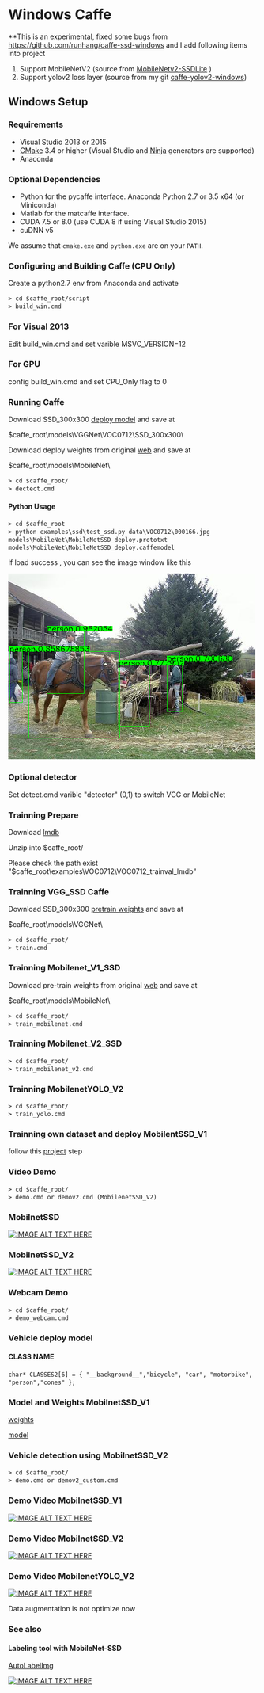 # Windows Caffe

**This is an experimental, fixed some bugs from https://github.com/runhang/caffe-ssd-windows
and I add following items into project 

1. Support MobileNetV2 (source from [MobileNetv2-SSDLite](https://github.com/chuanqi305/MobileNetv2-SSDLite) )
2. Support yolov2 loss layer (source from my git [caffe-yolov2-windows](https://github.com/eric612/Caffe-YOLOv2-Windows))

## Windows Setup

### Requirements

 - Visual Studio 2013 or 2015
 - [CMake](https://cmake.org/) 3.4 or higher (Visual Studio and [Ninja](https://ninja-build.org/) generators are supported)
 - Anaconda 

### Optional Dependencies

 - Python for the pycaffe interface. Anaconda Python 2.7 or 3.5 x64 (or Miniconda)
 - Matlab for the matcaffe interface.
 - CUDA 7.5 or 8.0 (use CUDA 8 if using Visual Studio 2015)
 - cuDNN v5

 We assume that `cmake.exe` and `python.exe` are on your `PATH`.

### Configuring and Building Caffe (CPU Only)
Create a python2.7 env from Anaconda and activate

```
> cd $caffe_root/script
> build_win.cmd
```

### For Visual 2013

Edit build_win.cmd and set varible MSVC_VERSION=12

### For GPU

config build_win.cmd and set CPU_Only flag to 0

### Running Caffe 

Download SSD_300x300 [deploy model](https://drive.google.com/file/d/0BzKzrI_SkD1_WVVTSmQxU0dVRzA/view) and save at 

$caffe_root\models\VGGNet\VOC0712\SSD_300x300\

Download deploy weights from original [web](https://github.com/chuanqi305/MobileNet-SSD) and save at 

$caffe_root\models\\MobileNet\

```
> cd $caffe_root/
> dectect.cmd
```

#### Python Usage

```
> cd $caffe_root
> python examples\ssd\test_ssd.py data\VOC0712\000166.jpg models\MobileNet\MobileNetSSD_deploy.prototxt models\MobileNet\MobileNetSSD_deploy.caffemodel
```

If load success , you can see the image window like this 

![alt tag](2017-12-13_141522.png)

### Optional detector

Set detect.cmd varible "detector" (0,1) to switch VGG or MobileNet

### Trainning Prepare

Download [lmdb](https://drive.google.com/open?id=19pBP1NwomDvm43xxgDaRuj_X4KubwuCZ)

Unzip into $caffe_root/ 

Please check the path exist "$caffe_root\examples\VOC0712\VOC0712_trainval_lmdb"

### Trainning VGG_SSD Caffe 

Download SSD_300x300 [pretrain weights](http://cs.unc.edu/~wliu/projects/ParseNet/VGG_ILSVRC_16_layers_fc_reduced.caffemodel) and save at

$caffe_root\models\VGGNet\

```
> cd $caffe_root/
> train.cmd
```

### Trainning Mobilenet_V1_SSD  

Download pre-train weights from original [web](https://github.com/chuanqi305/MobileNet-SSD) and save at 

$caffe_root\models\\MobileNet\

```
> cd $caffe_root/
> train_mobilenet.cmd
```

### Trainning Mobilenet_V2_SSD
  
```
> cd $caffe_root/
> train_mobilenet_v2.cmd
```

### Trainning MobilenetYOLO_V2
  
```
> cd $caffe_root/
> train_yolo.cmd
```

### Trainning own dataset and deploy MobilentSSD_V1

follow this [project](https://github.com/chuanqi305/MobileNet-SSD) step

### Video Demo

```
> cd $caffe_root/
> demo.cmd or demov2.cmd (MobilenetSSD_V2)
```

### MobilnetSSD
[![IMAGE ALT TEXT HERE](https://img.youtube.com/vi/9REYv5H3WMw/0.jpg)](https://www.youtube.com/watch?v=9REYv5H3WMw)

### MobilnetSSD_V2

[![IMAGE ALT TEXT HERE](https://img.youtube.com/vi/0jzYd-UfaYY/0.jpg)](https://www.youtube.com/watch?v=0jzYd-UfaYY)

### Webcam Demo

```
> cd $caffe_root/
> demo_webcam.cmd
```

### Vehicle deploy model 

#### CLASS NAME

```
char* CLASSES2[6] = { "__background__","bicycle", "car", "motorbike", "person","cones" };
```
### Model and Weights MobilnetSSD_V1

[weights](https://drive.google.com/open?id=1LbLSTPFSlHML5qAUYN-kt1bw2HxvvNWS)

[model](https://drive.google.com/open?id=1KOE5r-71FFWU0LZbpo9HMEUwM_RE1LHR)

### Vehicle detection using MobilnetSSD_V2

```
> cd $caffe_root/
> demo.cmd or demov2_custom.cmd 
```

### Demo Video MobilnetSSD_V1

[![IMAGE ALT TEXT HERE](https://img.youtube.com/vi/jn6SOzT_wPA/0.jpg)](https://www.youtube.com/watch?v=jn6SOzT_wPA)

### Demo Video MobilnetSSD_V2

[![IMAGE ALT TEXT HERE](https://img.youtube.com/vi/oc3tXxOoSH4/0.jpg)](https://www.youtube.com/watch?v=oc3tXxOoSH4)

### Demo Video MobilenetYOLO_V2

[![IMAGE ALT TEXT HERE](https://img.youtube.com/vi/NjOtxdMolgY/0.jpg)](https://www.youtube.com/watch?v=NjOtxdMolgY)

Data augmentation is not optimize now

### See also

#### Labeling tool with MobileNet-SSD

[AutoLabelImg](https://github.com/eric612/AutoLabelImg)

[![IMAGE ALT TEXT HERE](https://img.youtube.com/vi/PnFCTBvq3OI/0.jpg)](https://www.youtube.com/watch?v=PnFCTBvq3OI)

